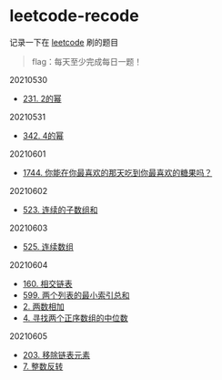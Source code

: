 # leetcode-recode

记录一下在 [leetcode](https://www.leetcode.com) 刷的题目

> flag：每天至少完成每日一题！

20210530

+ [231. 2的幂](./src/main/java/org/example/leetcode/Q0231.java)

20210531

+ [342. 4的幂](./src/main/java/org/example/leetcode/Q0342.java)

20210601

+ [1744. 你能在你最喜欢的那天吃到你最喜欢的糖果吗？](./src/main/java/org/example/leetcode/Q1744.java)

20210602

+ [523. 连续的子数组和](./src/main/java/org/example/leetcode/Q0523.java)

20210603

+ [525. 连续数组](./src/main/java/org/example/leetcode/Q0525.java)

20210604

+ [160. 相交链表](./src/main/java/org/example/leetcode/Q0160.java)
+ [599. 两个列表的最小索引总和](./src/main/java/org/example/leetcode/Q0599.java)
+ [2. 两数相加](./src/main/java/org/example/leetcode/Q0002.java)
+ [4. 寻找两个正序数组的中位数](./src/main/java/org/example/leetcode/Q0004.java)

20210605

+ [203. 移除链表元素](./src/main/java/org/example/leetcode/Q0203.java)
+ [7. 整数反转](./src/main/java/org/example/leetcode/Q0007.java)